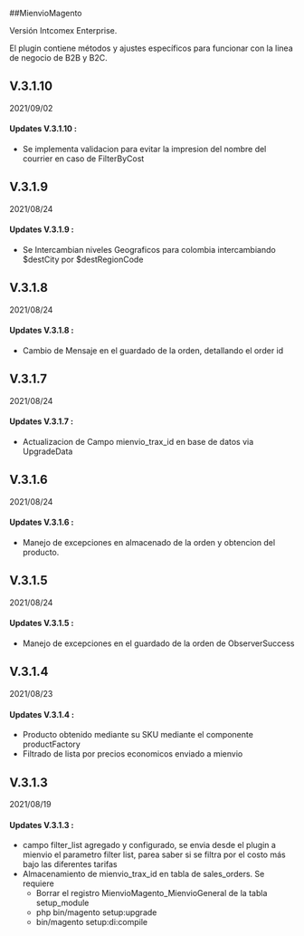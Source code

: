 ##MienvioMagento

Versión Intcomex Enterprise.

El plugin contiene métodos y ajustes específicos para funcionar con la linea de negocio de B2B y B2C.


## V.3.1.10
2021/09/02


#### Updates V.3.1.10 :

- Se implementa validacion para evitar la impresion del nombre del courrier en caso de FilterByCost

## V.3.1.9
2021/08/24


#### Updates V.3.1.9 :

- Se Intercambian niveles Geograficos para colombia intercambiando $destCity por $destRegionCode

## V.3.1.8
2021/08/24


#### Updates V.3.1.8 :

- Cambio de Mensaje en el guardado de la orden, detallando el order id

## V.3.1.7
2021/08/24


#### Updates V.3.1.7 :

- Actualizacion de Campo mienvio_trax_id en base de datos via UpgradeData


## V.3.1.6
2021/08/24


#### Updates V.3.1.6 :

- Manejo de excepciones en almacenado de la orden y obtencion del producto.


## V.3.1.5
2021/08/24


#### Updates V.3.1.5 :

- Manejo de excepciones en el guardado de la orden de ObserverSuccess



## V.3.1.4
2021/08/23


#### Updates V.3.1.4 :

- Producto obtenido mediante su SKU mediante el componente productFactory
- Filtrado de lista por precios economicos enviado a mienvio

## V.3.1.3
2021/08/19



#### Updates V.3.1.3 : 

-  campo filter_list agregado y configurado, se envia desde el plugin a mienvio el parametro filter list, parea saber si se filtra por el costo más bajo las diferentes tarifas
-  Almacenamiento de mienvio_trax_id en tabla de sales_orders. Se requiere 
    - Borrar el registro MienvioMagento_MienvioGeneral de la tabla setup_module 
    - php bin/magento setup:upgrade
    - bin/magento setup:di:compile
    

